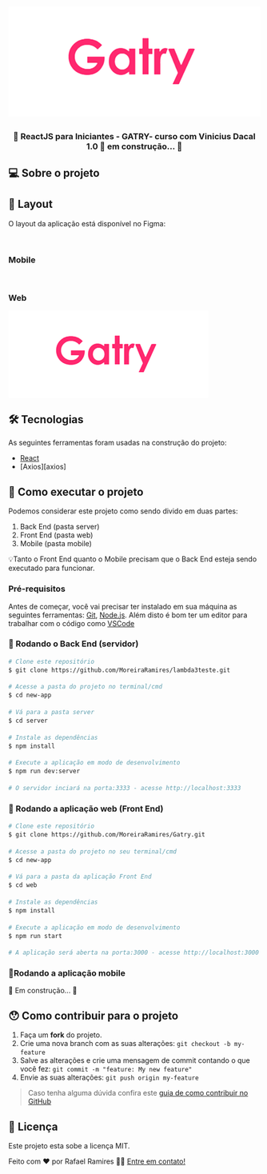 <h1 align="center">
    <img alt="Gatry" title="#lambda3" src="./assets/banner.png" />
</h1>

<h3 align="center"> 
	🚧 ReactJS para Iniciantes - GATRY- curso com Vinicius Dacal 1.0 🚀 em construção... 🚧
</h3>



## 💻 Sobre o projeto




## 🎨 Layout

O layout da aplicação está disponível no Figma:

<a href="">
  <img alt="" src="https://img.shields.io/badge/Acessar%20Layout%20-Figma-%2304D361">
</a>


### Mobile

<p align="center">
  <img alt="" title="#CopaLambda3k" src="./assets/banner-moblie.png" width="200px">

  <img alt="" title="#CopaLambda3" src="./assets/jogo-mobile.png" width="200px">
</p>

### Web

<p align="center" style="display: flex; align-items: flex-start; justify-content: center;">
  <img alt="" title="#CopaLambda3" src="./assets/banner.png" width="400px">
	
  <img alt="" title="#CopaLambda3" src="./assets/jogo.png" width="200px">
</p>

## 🛠 Tecnologias

As seguintes ferramentas foram usadas na construção do projeto:

- [React][reactjs]
- [Axios][axios]


## 🚀 Como executar o projeto

Podemos considerar este projeto como sendo divido em duas partes:
1. Back End (pasta server) 
2. Front End (pasta web)
3. Mobile (pasta mobile)

💡Tanto o Front End quanto o Mobile precisam que o Back End esteja sendo executado para funcionar.

### Pré-requisitos

Antes de começar, você vai precisar ter instalado em sua máquina as seguintes ferramentas:
[Git](https://git-scm.com), [Node.js][nodejs]. 
Além disto é bom ter um editor para trabalhar com o código como [VSCode][vscode]

### 🎲 Rodando o Back End (servidor)

```bash
# Clone este repositório
$ git clone https://github.com/MoreiraRamires/lambda3teste.git

# Acesse a pasta do projeto no terminal/cmd
$ cd new-app

# Vá para a pasta server
$ cd server

# Instale as dependências
$ npm install

# Execute a aplicação em modo de desenvolvimento
$ npm run dev:server

# O servidor inciará na porta:3333 - acesse http://localhost:3333 
```

### 🧭 Rodando a aplicação web (Front End)

```bash
# Clone este repositório
$ git clone https://github.com/MoreiraRamires/Gatry.git

# Acesse a pasta do projeto no seu terminal/cmd
$ cd new-app

# Vá para a pasta da aplicação Front End
$ cd web

# Instale as dependências
$ npm install

# Execute a aplicação em modo de desenvolvimento
$ npm run start

# A aplicação será aberta na porta:3000 - acesse http://localhost:3000
```

### 📱Rodando a aplicação mobile 

🚧 Em construção... 🚧

## 😯 Como contribuir para o projeto

1. Faça um **fork** do projeto.
2. Crie uma nova branch com as suas alterações: `git checkout -b my-feature`
3. Salve as alterações e crie uma mensagem de commit contando o que você fez: `git commit -m "feature: My new feature"`
4. Envie as suas alterações: `git push origin my-feature`
> Caso tenha alguma dúvida confira este [guia de como contribuir no GitHub](https://github.com/firstcontributions/first-contributions)


## 📝 Licença

Este projeto esta sobe a licença MIT.

Feito com ❤️ por Rafael Ramires 👋🏽 [Entre em contato!](https://www.linkedin.com/in/rafael-ramires-791aa378/)

[nodejs]: https://nodejs.org/
[typescript]: https://www.typescriptlang.org/
[reactjs]: https://reactjs.org
[yarn]: https://yarnpkg.com/
[vscode]: https://code.visualstudio.com/
[vceditconfig]: https://marketplace.visualstudio.com/items?itemName=EditorConfig.EditorConfig
[license]: https://opensource.org/licenses/MIT
[vceslint]: https://marketplace.visualstudio.com/items?itemName=dbaeumer.vscode-eslint
[prettier]: https://marketplace.visualstudio.com/items?itemName=esbenp.prettier-vscode

